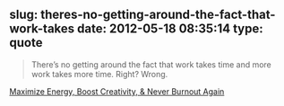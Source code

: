 slug: theres-no-getting-around-the-fact-that-work-takes
date: 2012-05-18 08:35:14
type: quote
---

> There’s no getting around the fact that work takes time and more work takes more time. Right? Wrong.

[Maximize Energy, Boost Creativity, & Never Burnout Again](http://webdesignledger.com/tips/maximize-energy-boost-creativity-never-burnout-again)
